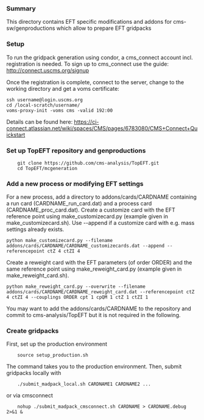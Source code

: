 ### Summary
This directory contains EFT specific modifications and addons for cms-sw/genproductions which allow to prepare EFT gridpacks 

### Setup 
To run the gridpack generation using condor, a cms_connect account incl. registration is needed.
To sign up to cms_connect use the guide: http://connect.uscms.org/signup

Once the registration is complete, connect to the server, change to the working directory and get a voms certificate:
```
ssh username@login.uscms.org
cd /local-scratch/username/
voms-proxy-init -voms cms -valid 192:00
```
Details can be found here: https://ci-connect.atlassian.net/wiki/spaces/CMS/pages/6783080/CMS+Connect+Quickstart

### Set up TopEFT repository and genproductions 
```
    git clone https://github.com/cms-analysis/TopEFT.git
    cd TopEFT/mcgeneration
```

###  Add a new process or modifying EFT settings
For a new process, add a directory to addons/cards/CARDNAME containing a run card (CARDNAME_run_card.dat) and a process card (CARDNAME_proc_card.dat).
Create a customize card with the EFT reference point using make_customizecard.py (example given in make_customizecard.sh). Use --append if a customize card with e.g. mass settings already exists.
```
python make_customizecard.py --filename addons/cards/CARDNAME/CARDNAME_customizecards.dat --append --referencepoint ctZ 4 ctZI 4
```
Create a reweight card with the EFT parameters (of order ORDER) and the same reference point using make_reweight_card.py (example given in make_reweight_card.sh).
```
python make_reweight_card.py --overwrite --filename addons/cards/CARDNAME/CARDNAME_reweight_card.dat --referencepoint ctZ 4 ctZI 4 --couplings ORDER cpt 1 cpQM 1 ctZ 1 ctZI 1
```

You may want to add the addons/cards/CARDNAME to the repository and commit to cms-analysis/TopEFT but it is not required in the following.

### Create gridpacks
First, set up the production environment
```
    source setup_production.sh  
```
The command takes you to the production environment.
Then, submit gridpacks locally with
```
    ./submit_madpack_local.sh CARDNAME1 CARDNAME2 ...
```
or via cmsconnect
```
    nohup ./submit_madpack_cmsconnect.sh CARDNAME > CARDNAME.debug 2>&1 &
```

